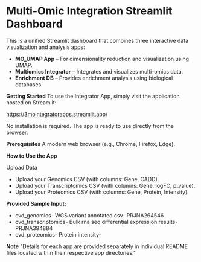 # Multi-Omic Integration Streamlit Dashboard

This is a unified Streamlit dashboard that combines three interactive data visualization and analysis apps:

- **MO_UMAP App** – For dimensionality reduction and visualization using UMAP.
- **Multiomics Integrator** – Integrates and visualizes multi-omics data.
- **Enrichment DB** – Provides enrichment analysis using biological databases.


**Getting Started**
To use the Integrator App, simply visit the application hosted on Streamlit:

https://3mointegratorapps.streamlit.app/

No installation is required. The app is ready to use directly from the browser.

**Prerequisites**
A modern web browser (e.g., Chrome, Firefox, Edge).

**How to Use the App**

Upload Data
- Upload your Genomics CSV (with columns: Gene, CADD).
- Upload your Transcriptomics CSV (with columns: Gene, logFC, p_value).
- Upload your Proteomics CSV (with columns: Gene, Protein, Intensity).

**Provided Sample Input:**
- cvd_genomics- WGS variant annotated csv- PRJNA264546
- cvd_transcriptomics- Bulk rna seq differential expression results- PRJNA394884
- cvd_proteomics- Protein intensity- 

**Note**
"Details for each app are provided separately in individual README files located within their respective app directories."
